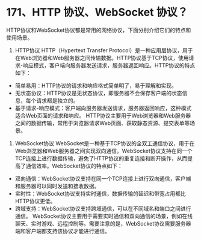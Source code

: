 # 171、HTTP 协议、WebSocket 协议？

HTTP协议和WebSocket协议都是常用的网络协议，下面分别介绍它们的特点和使用场景。

1. HTTP协议 HTTP（Hypertext Transfer Protocol）是一种应用层协议，用于在Web浏览器和Web服务器之间传输数据。HTTP协议基于TCP协议，使用请求-响应模式，客户端向服务器发送请求，服务器返回响应。HTTP协议的特点如下：

- 简单易用：HTTP协议的请求和响应格式简单明了，易于理解和实现。
- 无状态协议：HTTP协议是无状态协议，即服务器不会保存客户端的状态信息，每个请求都是独立的。
- 基于请求-响应模式：客户端向服务器发送请求，服务器返回响应，这种模式适合Web页面的请求和响应。 HTTP协议主要用于Web浏览器和Web服务器之间的数据传输，常用于浏览器请求Web页面、获取静态资源、提交表单等场景。

1. WebSocket协议 WebSocket是一种基于TCP协议的全双工通信协议，用于在Web浏览器和Web服务器之间实现双向通信。WebSocket协议支持在同一个TCP连接上进行数据传输，避免了HTTP协议的重复连接和断开操作，从而提高了通信效率。WebSocket协议的特点如下：

- 双向通信：WebSocket协议支持在同一个TCP连接上进行双向通信，客户端和服务器可以同时发送和接收数据。
- 实时性：WebSocket协议支持实时通信，数据传输的延迟和带宽占用都比HTTP协议更低。
- 跨域支持：WebSocket协议支持跨域通信，可以在不同域名和端口之间进行通信。 WebSocket协议主要用于需要实时通信和双向通信的场景，例如在线聊天、实时游戏、远程控制等。需要注意的是，WebSocket协议需要服务器端和客户端都支持该协议才能进行通信。 
